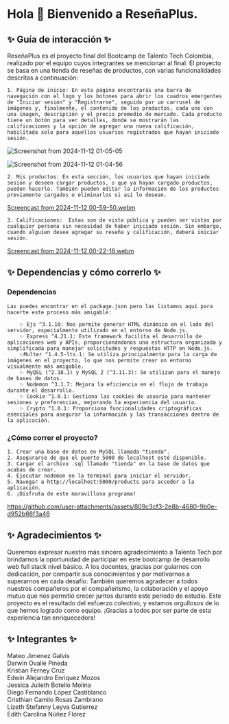 # Hola 👋 Bienvenido a ReseñaPlus.

## ✨ Guía de interacción ✨
ReseñaPlus es el proyecto final del Bootcamp de Talento Tech Colombia, realizado por el equipo cuyos integrantes se mencionan al final. El proyecto se basa en una tienda de reseñas de productos, con varias funcionalidades descritas a continuación: 

    1. Página de inicio: En esta página encontrarás una barra de navegación con el logo y los botones para abrir los cuadros emergentes de "Iniciar sesión" y "Registrarse", seguido por un carrusel de imágenes y, finalmente, el contenido de los productos, cada uno con una imagen, descripción y el precio promedio de mercado. Cada producto tiene un botón para ver detalles, donde se mostrarán las calificaciones y la opción de agregar una nueva calificación, habilitada solo para aquellos usuarios registrados que hayan iniciado sesión.

![Screenshot from 2024-11-12 01-05-05](https://github.com/user-attachments/assets/8fabfc33-602e-436f-b77f-140b2ce8d2b2)

![Screenshot from 2024-11-12 01-04-56](https://github.com/user-attachments/assets/793ee179-f530-4cb8-b631-8fb5984b99be)



    2. Mis productos: En esta sección, los usuarios que hayan iniciado sesión y deseen cargar productos, o que ya hayan cargado productos, pueden hacerlo. También pueden editar la información de los productos previamente cargados o eliminarlos si así lo desean.
    
[Screencast from 2024-11-12 00-59-50.webm](https://github.com/user-attachments/assets/692d109f-e9e5-4ee2-8162-920d26e3aa55)

    3. Calificaciones:  Estas son de vista pública y pueden ser vistas por cualquier persona sin necesidad de haber iniciado sesión. Sin embargo, cuando alguien desee agregar su reseña y calificación, deberá iniciar sesión.
    
[Screencast from 2024-11-12 00-22-18.webm](https://github.com/user-attachments/assets/330437ae-0df8-476e-8913-a567004a57de)

## ✨ Dependencias y cómo correrlo ✨

### Dependencias

    Las puedes encontrar en el package.json pero las listamos aquí para hacerte este proceso más amigable:

        ✨ Ejs ^3.1.10: Nos permite generar HTML dinámico en el lado del servidor, especialmente utilizado en el entorno de Node.js.
        ✨ Express ^4.21.1: Este framework facilita el desarrollo de aplicaciones web y APIs, proporcionándonos una estructura organizada y simplificada para manejar solicitudes y respuestas HTTP en Node.js.
        ✨Multer ^1.4.5-lts.1: Se utiliza principalmente para la carga de imágenes en el proyecto, lo que nos permite crear un entorno visualmente más amigable.
        ✨ MyQSL (^2.18.1) y MySQL 2 (^3.11.3): Se utilizan para el manejo de bases de datos.
        ✨ Nodemon ^3.1.7: Mejora la eficiencia en el flujo de trabajo durante el desarrollo.
        ✨ Cookie ^1.0.1: Gestiona las cookies de usuario para mantener sesiones y preferencias, mejorando la experiencia del usuario.
        ✨ Crypto ^1.0.1: Proporciona funcionalidades criptográficas esenciales para asegurar la información y las transacciones dentro de la aplicación.
        
### ¿Cómo correr el proyecto?
    
    1. Crear una base de datos en MySQL llamada "tienda".
    2. Asegurarse de que el puerto 5000 de localhost esté disponible.
    3. Cargar el archivo .sql llamado "tienda" en la base de datos que acabas de crear.
    4. Ejecutar nodemon en la terminal para iniciar el servidor.
    5. Navegar a http://localhost:5000/products para acceder a la aplicación.
    6. ¡Disfruta de este maravilloso programa! 

https://github.com/user-attachments/assets/809c3cf3-2e8b-4680-9b0e-d952b66f3a46

## ✨ Agradecimientos ✨

Queremos expresar nuestro más sincero agradecimiento a Talento Tech por brindarnos la oportunidad de participar en este bootcamp de desarrollo web full stack nivel básico. A los docentes, gracias por guiarnos con dedicación, por compartir sus conocimientos y por motivarnos a superarnos en cada desafío. También queremos agradecer a todos nuestros compañeros por el compañerismo, la colaboración y el apoyo mutuo que nos permitió crecer juntos durante este periodo de estudio. Este proyecto es el resultado del esfuerzo colectivo, y estamos orgullosos de lo que hemos logrado como equipo. ¡Gracias a todos por ser parte de esta experiencia tan enriquecedora!

## ✨ Integrantes ✨
Mateo Jimenez Galvis</br>
Darwin Ovalle Pineda</br>
Kristian Ferney Cruz</br>
Edwin Alejandro Enriquez Mozos</br>
Jessica Julieth Botello Molina</br>
Diego Fernando López Castiblanco</br>
Cristhian Camilo Rosas Zambrano</br>
Lizeth Stefanny Leyva Gutierrez</br>
Edith Carolina Núñez Flórez</br>
